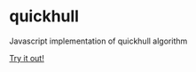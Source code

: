 # quickhull
Javascript implementation of quickhull algorithm

[Try it out!](https://JordanElButler.github.io/quickhull)
